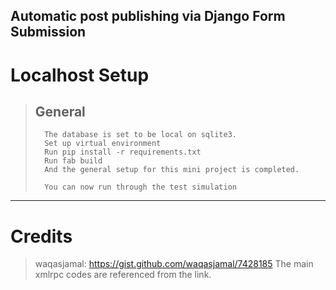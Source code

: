 Automatic post publishing via Django Form Submission
---
Localhost Setup
===
> General
> ---
>       The database is set to be local on sqlite3.
>       Set up virtual environment
>       Run pip install -r requirements.txt
>       Run fab build
>       And the general setup for this mini project is completed.
>
>       You can now run through the test simulation


---
Credits
===
> waqasjamal: https://gist.github.com/waqasjamal/7428185
> The main xmlrpc codes are referenced from the link.
